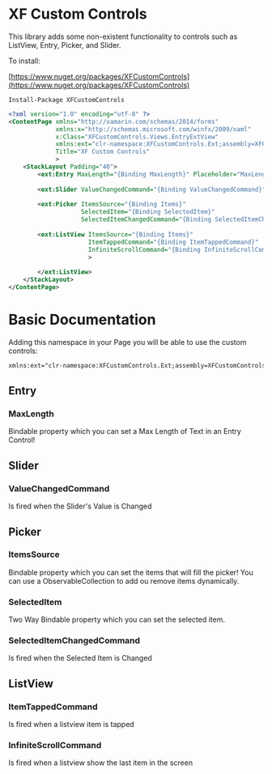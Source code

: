 # XF Custom Controls

This library adds some non-existent functionality to controls such as ListView, Entry, Picker, and Slider.

To install:

[https://www.nuget.org/packages/XFCustomControls](https://www.nuget.org/packages/XFCustomControls)

```
Install-Package XFCustomControls 
```

```xml
<?xml version="1.0" encoding="utf-8" ?>
<ContentPage xmlns="http://xamarin.com/schemas/2014/forms"
             xmlns:x="http://schemas.microsoft.com/winfx/2009/xaml"
             x:Class="XFCustomControls.Views.EntryExtView"
             xmlns:ext="clr-namespace:XFCustomControls.Ext;assembly=XFCustomControls.Ext"
             Title="XF Custom Controls"
             >
    <StackLayout Padding="40">
        <ext:Entry MaxLength="{Binding MaxLength}" Placeholder="MaxLength" Text="1234" />
        
        <ext:Slider ValueChangedCommand="{Binding ValueChangedCommand}" />
        
        <ext:Picker ItemsSource="{Binding Items}" 
                    SelectedItem="{Binding SelectedItem}"
                    SelectedItemChangedCommand="{Binding SelectedItemChangedCommand}" />
        
        <ext:ListView ItemsSource="{Binding Items}" 
                      ItemTappedCommand="{Binding ItemTappedCommand}"
                      InfiniteScrollCommand="{Binding InfiniteScrollCommand}"
                      >
            
        </ext:ListView>
    </StackLayout>    
</ContentPage>
```

# Basic Documentation

Adding this namespace in your Page you will be able to use the custom controls:

```xml
xmlns:ext="clr-namespace:XFCustomControls.Ext;assembly=XFCustomControls.Ext"
```

## Entry
### MaxLength 
Bindable property which you can set a Max Length of Text in an Entry Control!

## Slider
### ValueChangedCommand 
Is fired when the Slider's Value is Changed

## Picker
### ItemsSource
Bindable property which you can set the items that will fill the picker!
You can use a ObservableCollection to add ou remove items dynamically.

### SelectedItem
Two Way Bindable property which you can set the selected item. 

### SelectedItemChangedCommand
Is fired when the Selected Item is Changed

## ListView
### ItemTappedCommand
Is fired when a listview item is tapped

### InfiniteScrollCommand
Is fired when a listview show the last item in the screen
